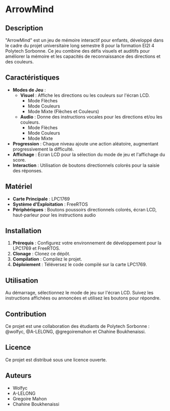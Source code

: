 # ArrowMind

## Description
"ArrowMind" est un jeu de mémoire interactif pour enfants, développé dans le cadre du projet universitaire long semestre 8 pour la formation EI2I 4 Polytech Sorbonne. Ce jeu combine des défis visuels et auditifs pour améliorer la mémoire et les capacités de reconnaissance des directions et des couleurs.

## Caractéristiques
- **Modes de Jeu** : 
  - **Visuel** : Affiche les directions ou les couleurs sur l'écran LCD.
    - Mode Flèches
    - Mode Couleurs
    - Mode Mixte (Flèches et Couleurs)
  - **Audio** : Donne des instructions vocales pour les directions et/ou les couleurs.
    - Mode Flèches
    - Mode Couleurs
    - Mode Mixte
- **Progression** : Chaque niveau ajoute une action aléatoire, augmentant progressivement la difficulté.
- **Affichage** : Écran LCD pour la sélection du mode de jeu et l'affichage du score.
- **Interaction** : Utilisation de boutons directionnels colorés pour la saisie des réponses.

## Matériel
- **Carte Principale** : LPC1769
- **Système d'Exploitation** : FreeRTOS
- **Périphériques** : Boutons poussoirs directionnels colorés, écran LCD, haut-parleur pour les instructions audio

## Installation
1. **Prérequis** : Configurez votre environnement de développement pour la LPC1769 et FreeRTOS.
2. **Clonage** : Clonez ce dépôt.
3. **Compilation** : Compilez le projet.
4. **Déploiement** : Téléversez le code compilé sur la carte LPC1769.

## Utilisation
Au démarrage, sélectionnez le mode de jeu sur l'écran LCD. Suivez les instructions affichées ou annoncées et utilisez les boutons pour répondre.

## Contribution
Ce projet est une collaboration des étudiants de Polytech Sorbonne : @wolfyc, @A-LELONG, @gregoiremahon et Chahine Boukhenaissi.

## Licence
Ce projet est distribué sous une licence ouverte.

## Auteurs
- Wolfyc
- A-LELONG
- Gregoire Mahon
- Chahine Boukhenaissi
